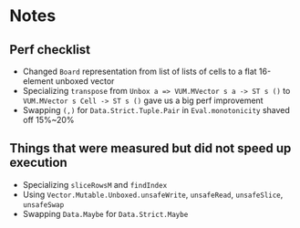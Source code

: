 # Notes

## Perf checklist

* Changed `Board` representation from list of lists of cells to a flat 16-element unboxed vector
* Specializing `transpose` from `Unbox a => VUM.MVector s a -> ST s ()` to  `VUM.MVector s Cell -> ST s ()` gave us a big perf improvement
* Swapping `(,)` for `Data.Strict.Tuple.Pair` in `Eval.monotonicity` shaved off 15%~20%

## Things that were measured but did not speed up execution

* Specializing `sliceRowsM` and `findIndex`
* Using `Vector.Mutable.Unboxed.unsafeWrite`, `unsafeRead`, `unsafeSlice`, `unsafeSwap`
* Swapping `Data.Maybe` for `Data.Strict.Maybe`

